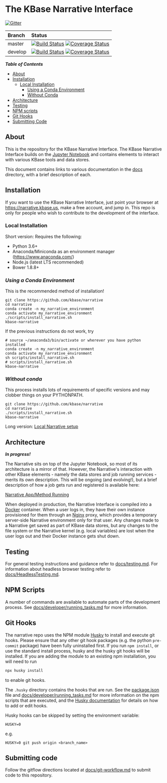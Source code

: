 # The KBase Narrative Interface

[![Gitter](https://badges.gitter.im/Join%20Chat.svg)](https://gitter.im/kbase/narrative?utm_source=badge&utm_medium=badge&utm_campaign=pr-badge&utm_content=badge)

| Branch | Status |
| :--- | :--- |
| master | [![Build Status](https://travis-ci.org/kbase/narrative.svg?branch=master)](https://travis-ci.org/kbase/narrative) [![Coverage Status](https://coveralls.io/repos/kbase/narrative/badge.svg?branch=master)](https://coveralls.io/r/kbase/narrative?branch=master) |
| develop | [![Build Status](https://travis-ci.org/kbase/narrative.svg?branch=develop)](https://travis-ci.org/kbase/narrative) [![Coverage Status](https://coveralls.io/repos/kbase/narrative/badge.svg?branch=develop)](https://coveralls.io/r/kbase/narrative?branch=develop)|

***Table of Contents***

- [About](#about)
- [Installation](#installation)
  - [Local Installation](#local-installation)
    - [Using a Conda Environment](#using-a-conda-environment)
    - [Without Conda](#without-conda)
- [Architecture](#architecture)
- [Testing](#testing)
- [NPM scripts](#npm-scripts)
- [Git Hooks](#git-hooks)
- [Submitting Code](#submitting-code)

## About

This is the repository for the KBase Narrative Interface. The KBase Narrative Interface builds on the [Jupyter Notebook](http://jupyter.org) and contains elements to interact with various KBase tools and data stores.

This document contains links to various documentation in the [docs](docs) directory, with a brief description of each.

## Installation

If you want to use the KBase Narrative Interface, just point your browser at https://narrative.kbase.us, make a free account, and jump in. This repo is only for people who wish to contribute to the development of the interface.

### Local Installation

Short version:
Requires the following:

-   Python 3.6+
-   Anaconda/Miniconda as an environment manager (<https://www.anaconda.com/>)
-   Node.js (latest LTS recommended)
-   Bower 1.8.8+

### *Using a Conda Environment*

This is the recommended method of installation!

```
git clone https://github.com/kbase/narrative
cd narrative
conda create -n my_narrative_environment
conda activate my_narrative_environment
./scripts/install_narrative.sh
kbase-narrative
```

If the previous instructions do not work, try

```
# source ~/anaconda3/bin/activate or wherever you have python installed
conda create -n my_narrative_environment
conda activate my_narrative_environment
sh scripts/install_narrative.sh
# scripts/install_narrative.sh
kbase-narrative
```

### *Without conda*

This process installs lots of requirements of specific versions and may clobber things on your PYTHONPATH.

```
git clone https://github.com/kbase/narrative
cd narrative
./scripts/install_narrative.sh
kbase-narrative
```

Long version: [Local Narrative setup](docs/install/local_install.md)

## Architecture

***In progress!***

The Narrative sits on top of the Jupyter Notebook, so most of its architecture is a mirror of that. However, the Narrative's interaction with other KBase elements - namely the data stores and job running services - merits its own description. This will be ongoing (and evolving!), but a brief description of how a job gets run and registered is available here:

[Narrative App/Method Running](docs/developer/narrative_app_error_states.md)

When deployed in production, the Narrative Interface is compiled into a [Docker](https://www.docker.com) container. When a user logs in, they have their own instance provisioned for them through an [Nginx](http://nginx.org) proxy, which provides a temporary server-side Narrative environment only for that user. Any changes made to a Narrative get saved as part of KBase data stores, but any changes to the file system or the Narrative kernel (e.g. local variables) are lost when the user logs out and their Docker instance gets shut down.

## Testing

For general testing instructions and guidance refer to [docs/testing.md](docs/testing.md). For information about headless browser testing refer to [docs/HeadlessTesting.md](docs/HeadlessTesting.md).

## NPM Scripts

A number of commands are available to automate parts of the development process. See [docs/developer/running_tasks.md](docs/developer/running_tasks.md) for more information.

## Git Hooks

The narrative repo uses the NPM module [Husky](https://www.npmjs.com/package/husky) to install and execute git hooks. Please ensure that any other git hook packages (e.g. the python `pre-commit` package) have been fully uninstalled first. If you run `npm install`, or use the standard install process, husky and the husky git hooks will be installed. If you are adding the module to an existing npm installation, you will need to run

```js
npx husky install
```

to enable git hooks.

The `.husky` directory contains the hooks that are run. See the [package.json](package.json) file and [docs/developer/running_tasks.md](docs/developer/running_tasks.md) for more information on the npm scripts that are executed, and the [Husky documentation](https://typicode.github.io/husky/) for details on how to add or edit hooks.

Husky hooks can be skipped by setting the environment variable:

```
HUSKY=0
```

e.g.

```
HUSKY=0 git push origin <branch_name>
```

## Submitting code

Follow the gitflow directions located at [docs/git-workflow.md](docs/git-workflow.md) to submit code to this repository.
